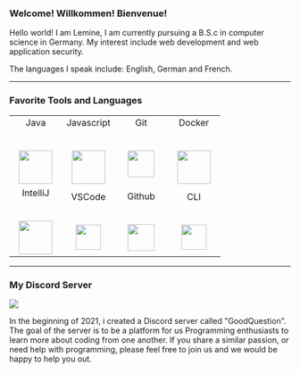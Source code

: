 ### Welcome! Willkommen! Bienvenue! 

Hello world! I am Lemine, I am currently pursuing a B.S.c in computer science in Germany. My interest include web development and web application security.
 
The languages I speak include: English, German and French.

<hr>

<h3>Favorite Tools and Languages</h3> 
 
 
<table>
          <tr valign="top">
            <td width="25%" align="center">
              <span>Java</span><br><br><br>
              <img height="60px" src="https://cdn.svgporn.com/logos/java.svg">
            </td>  
            <td width="25%" align="center">
            <span>Javascript</span><br><br><br>
            <img height="60px" src="https://cdn.svgporn.com/logos/javascript.svg">
           </td>
              <td width="25%" align="center">
                <span>Git</span><br><br><br>
                <img height="48px" src="https://img.icons8.com/git">
              </td>  
              <td width="25%" align="center">
            <span>Docker</span><br><br><br>
            <img height="60px" src="https://img.icons8.com/fluency/344/docker.png">
              </td>
          <tr valign="mid">
          <td width="25%" align="center">
            <span>IntelliJ</span><br><br><br>
            <img height="60px" src="https://cdn.svgporn.com/logos/intellij-idea.svg">
          </td> 
           <td width="25%" align="center">
                <span>VSCode</span><br><br><br>
                <img height="45px" src="https://cdn.svgporn.com/logos/visual-studio-code.svg">
            </td> 
          <td width="25%" align="center">
            <span>Github</span><br><br><br>
            <img height="48px" src="https://cdn.svgporn.com/logos/github-octocat.svg">
          </td>  
            <td width="25%" align="center">
                <span>CLI</span><br><br><br>
                <img height="45px" src="https://picocli.info/man/2.x/images/cli.jpg">
              </td> 
      </table> 
      <hr>  
<h3>My Discord Server</h3>

<a href="https://discord.gg/4YwafTCKGh"><img src="https://img.shields.io/discord/779105997792083969?label=GoodQuestion%20Discord&logo=Discord&logoColor=%23ffffff&style=for-the-badge" target="_blank"></a>

In the beginning of 2021, i created a Discord server called "GoodQuestion". The goal of the server is to be a platform for us Programming enthusiasts to learn more about coding from one another. If you share a similar passion, or need help with programming, please feel free to join us and we would be happy to help you out.
